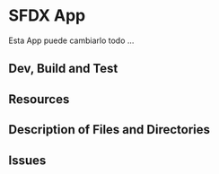 # SFDX  App
Esta App puede cambiarlo todo ...
## Dev, Build and Test


## Resources


## Description of Files and Directories


## Issues


